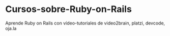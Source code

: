 # Cursos-sobre-Ruby-on-Rails
Aprende Ruby on Rails con vídeo-tutoriales de video2brain, platzi, devcode, oja.la
